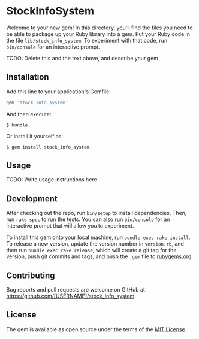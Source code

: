 # StockInfoSystem

Welcome to your new gem! In this directory, you'll find the files you need to be able to package up your Ruby library into a gem. Put your Ruby code in the file `lib/stock_info_system`. To experiment with that code, run `bin/console` for an interactive prompt.

TODO: Delete this and the text above, and describe your gem

## Installation

Add this line to your application's Gemfile:

```ruby
gem 'stock_info_system'
```

And then execute:

    $ bundle

Or install it yourself as:

    $ gem install stock_info_system

## Usage

TODO: Write usage instructions here

## Development

After checking out the repo, run `bin/setup` to install dependencies. Then, run `rake spec` to run the tests. You can also run `bin/console` for an interactive prompt that will allow you to experiment.

To install this gem onto your local machine, run `bundle exec rake install`. To release a new version, update the version number in `version.rb`, and then run `bundle exec rake release`, which will create a git tag for the version, push git commits and tags, and push the `.gem` file to [rubygems.org](https://rubygems.org).

## Contributing

Bug reports and pull requests are welcome on GitHub at https://github.com/[USERNAME]/stock_info_system.

## License

The gem is available as open source under the terms of the [MIT License](https://opensource.org/licenses/MIT).
